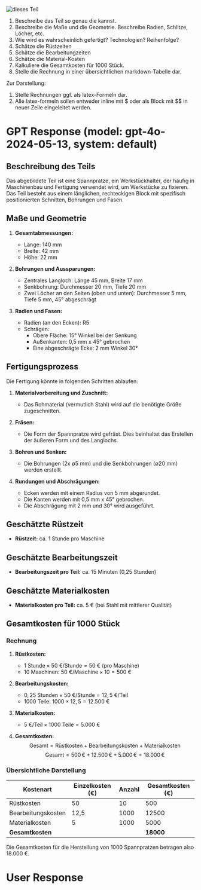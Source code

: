 ![dieses Teil](https://www.lehrerfreund.de/medien/tec_artikel_bilder/Spannpratze_bemasst_510.png)

1. Beschreibe das Teil so genau die kannst. 
2. Beschreibe die Maße und die Geometrie. 
   Beschreibe Radien, Schlitze, Löcher, etc. 
3. Wie wird es wahrscheinlich gefertigt? 
   Technologien? 
   Reihenfolge?
4. Schätze die Rüstzeiten
5. Schätze die Bearbeitungzeiten
6. Schätze die Material-Kosten
7. Kalkuliere die Gesamtkosten für 1000 Stück.
8. Stelle die Rechnung in einer übersichtlichen markdown-Tabelle dar.

Zur Darstellung:
1. Stelle Rechnungen ggf. als latex-Formeln dar.
2. Alle latex-formeln sollen entweder inline mit $ 
   oder als Block mit $$ in neuer Zeile eingeleitet werden. 

# GPT Response (model: gpt-4o-2024-05-13, system: default)
## Beschreibung des Teils

Das abgebildete Teil ist eine Spannpratze, ein Werkstückhalter, der häufig in Maschinenbau und Fertigung verwendet wird, um Werkstücke zu fixieren. Das Teil besteht aus einem länglichen, rechteckigen Block mit spezifisch positionierten Schnitten, Bohrungen und Fasen.

## Maße und Geometrie

1. **Gesamtabmessungen:**
   - Länge: 140 mm
   - Breite: 42 mm
   - Höhe: 22 mm

2. **Bohrungen und Aussparungen:**
   - Zentrales Langloch: Länge 45 mm, Breite 17 mm
   - Senkbohrung: Durchmesser 20 mm, Tiefe 20 mm
   - Zwei Löcher an den Seiten (oben und unten): Durchmesser 5 mm, Tiefe 5 mm, 45° abgeschrägt

3. **Radien und Fasen:**
   - Radien (an den Ecken): R5
   - Schrägen: 
     - Obere Fläche: 15° Winkel bei der Senkung
     - Außenkanten: 0,5 mm x 45° gebrochen
     - Eine abgeschrägte Ecke: 2 mm Winkel 30°

## Fertigungsprozess

Die Fertigung könnte in folgenden Schritten ablaufen:

1. **Materialvorbereitung und Zuschnitt:**
   - Das Rohmaterial (vermutlich Stahl) wird auf die benötigte Größe zugeschnitten.

2. **Fräsen:**
   - Die Form der Spannpratze wird gefräst. Dies beinhaltet das Erstellen der äußeren Form und des Langlochs.

3. **Bohren und Senken:**
   - Die Bohrungen (2x ∅5 mm) und die Senkbohrungen (∅20 mm) werden erstellt.

4. **Rundungen und Abschrägungen:**
   - Ecken werden mit einem Radius von 5 mm abgerundet.
   - Die Kanten werden mit 0,5 mm x 45° gebrochen.
   - Die Abschrägung mit 2 mm und 30° wird ausgeführt.

## Geschätzte Rüstzeit

- **Rüstzeit:** ca. 1 Stunde pro Maschine

## Geschätzte Bearbeitungszeit

- **Bearbeitungszeit pro Teil:** ca. 15 Minuten (0,25 Stunden)

## Geschätzte Materialkosten

- **Materialkosten pro Teil:** ca. 5 € (bei Stahl mit mittlerer Qualität)

## Gesamtkosten für 1000 Stück

### Rechnung

1. **Rüstkosten:**
   - $1 \text{ Stunde} \times 50 \text{ €/Stunde} = 50 \text{ €}$ (pro Maschine)
   - 10 Maschinen: $50 \text{ €/Maschine} \times 10 = 500 \text{ €}$

2. **Bearbeitungskosten:**
   - $0,25 \text{ Stunden} \times 50 \text{ €/Stunde} = 12,5 \text{ €/Teil}$
   - 1000 Teile: $1000 \times 12,5 = 12.500 \text{ €}$

3. **Materialkosten:**
   - $5 \text{ €/Teil} \times 1000 \text{ Teile} = 5.000 \text{ €}$

4. **Gesamtkosten:**
   $$ \text{Gesamt} = \text{Rüstkosten} + \text{Bearbeitungskosten} + \text{Materialkosten} $$
   $$ \text{Gesamt} = 500 \, \text{€} + 12.500 \, \text{€} + 5.000 \, \text{€} = 18.000 \, \text{€} $$

### Übersichtliche Darstellung

| Kostenart           | Einzelkosten (€) | Anzahl | Gesamtkosten (€) |
|---------------------|------------------|--------|------------------|
| Rüstkosten          | 50               | 10     | 500              |
| Bearbeitungskosten  | 12,5             | 1000   | 12500            |
| Materialkosten      | 5                | 1000   | 5000             |
| **Gesamtkosten**    |                  |        | **18000**        |

Die Gesamtkosten für die Herstellung von 1000 Spannpratzen betragen also 18.000 €.

# User Response
